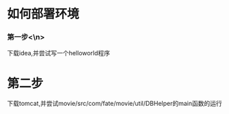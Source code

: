 # 如何部署环境
### 第一步<\n>

下载idea,并尝试写一个helloworld程序

# 第二步

下载tomcat,并尝试movie/src/com/fate/movie/util/DBHelper的main函数的运行
 
